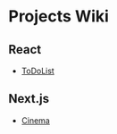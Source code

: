 # Projects Wiki

## React

* [ToDoList](https://github.com/SunnyIndustry/Projects/tree/main/todo-project)

## Next.js

* [Cinema](https://github.com/SunnyFoundation/Project/tree/main/sunnycinema-approuter-next) 



























    

